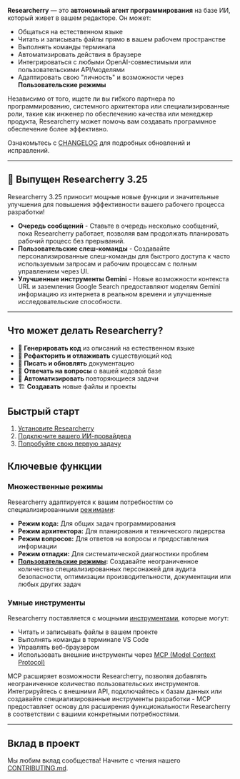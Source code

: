 **Researcherry** — это **автономный агент программирования** на базе ИИ, который живет в вашем редакторе. Он может:

- Общаться на естественном языке
- Читать и записывать файлы прямо в вашем рабочем пространстве
- Выполнять команды терминала
- Автоматизировать действия в браузере
- Интегрироваться с любыми OpenAI-совместимыми или пользовательскими API/моделями
- Адаптировать свою "личность" и возможности через **Пользовательские режимы**

Независимо от того, ищете ли вы гибкого партнера по программированию, системного архитектора или специализированные роли, такие как инженер по обеспечению качества или менеджер продукта, Researcherry может помочь вам создавать программное обеспечение более эффективно.

Ознакомьтесь с [CHANGELOG](CHANGELOG.md) для подробных обновлений и исправлений.

---

## 🎉 Выпущен Researcherry 3.25

Researcherry 3.25 приносит мощные новые функции и значительные улучшения для повышения эффективности вашего рабочего процесса разработки!

- **Очередь сообщений** - Ставьте в очередь несколько сообщений, пока Researcherry работает, позволяя вам продолжать планировать рабочий процесс без прерываний.
- **Пользовательские слеш-команды** - Создавайте персонализированные слеш-команды для быстрого доступа к часто используемым запросам и рабочим процессам с полным управлением через UI.
- **Улучшенные инструменты Gemini** - Новые возможности контекста URL и заземления Google Search предоставляют моделям Gemini информацию из интернета в реальном времени и улучшенные исследовательские способности.

---

## Что может делать Researcherry?

- 🚀 **Генерировать код** из описаний на естественном языке
- 🔧 **Рефакторить и отлаживать** существующий код
- 📝 **Писать и обновлять** документацию
- 🤔 **Отвечать на вопросы** о вашей кодовой базе
- 🔄 **Автоматизировать** повторяющиеся задачи
- 🏗️ **Создавать** новые файлы и проекты

## Быстрый старт

1. [Установите Researcherry](.docs/getting-started/installing.md)
2. [Подключите вашего ИИ-провайдера](.docs/getting-started/connecting-api-provider.md)
3. [Попробуйте свою первую задачу](.docs/getting-started/your-first-task.md)

## Ключевые функции

### Множественные режимы

Researcherry адаптируется к вашим потребностям со специализированными [режимами](.docs/basic-usage/using-modes.md):

- **Режим кода:** Для общих задач программирования
- **Режим архитектора:** Для планирования и технического лидерства
- **Режим вопросов:** Для ответов на вопросы и предоставления информации
- **Режим отладки:** Для систематической диагностики проблем
- **[Пользовательские режимы](.docs/advanced-usage/custom-modes.md):** Создавайте неограниченное количество специализированных персонажей для аудита безопасности, оптимизации производительности, документации или любых других задач

### Умные инструменты

Researcherry поставляется с мощными [инструментами](.docs/basic-usage/how-tools-work.md), которые могут:

- Читать и записывать файлы в вашем проекте
- Выполнять команды в терминале VS Code
- Управлять веб-браузером
- Использовать внешние инструменты через [MCP (Model Context Protocol)](.docs/advanced-usage/mcp.md)

MCP расширяет возможности Researcherry, позволяя добавлять неограниченное количество пользовательских инструментов. Интегрируйтесь с внешними API, подключайтесь к базам данных или создавайте специализированные инструменты разработки - MCP предоставляет основу для расширения функциональности Researcherry в соответствии с вашими конкретными потребностями.

---

## Вклад в проект

Мы любим вклад сообщества! Начните с чтения нашего [CONTRIBUTING.md](CONTRIBUTING.md).
